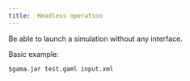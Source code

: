 ```yaml
---
title:  Headless operation
---
```



Be able to launch a simulation without any interface.

Basic example:
```
$gama.jar test.gaml input.xml
```